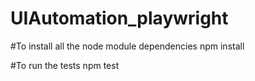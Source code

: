# UIAutomation_playwright

#To install all the node module dependencies
npm install

#To run the tests
npm test
